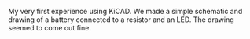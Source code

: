 My very first experience using KiCAD. We made a simple schematic and drawing of a battery connected to a resistor and an LED. The drawing seemed to come out fine.
